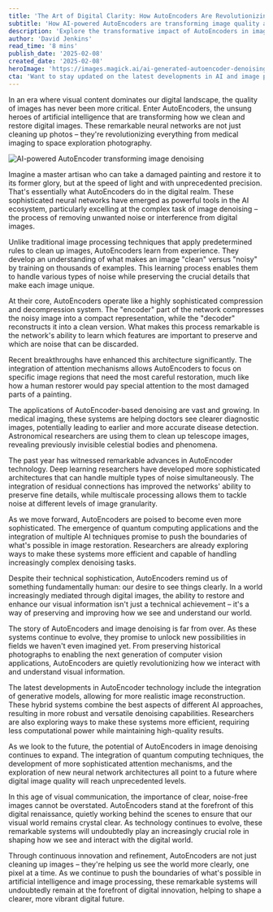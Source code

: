 ```yaml
---
title: 'The Art of Digital Clarity: How AutoEncoders Are Revolutionizing Image Denoising'
subtitle: 'How AI-powered AutoEncoders are transforming image quality and restoration'
description: 'Explore the transformative impact of AutoEncoders in image denoising, where AI-powered neural networks are redefining how we restore and enhance digital imagery. Discover the latest advancements and diverse applications, from medical imaging to space exploration.'
author: 'David Jenkins'
read_time: '8 mins'
publish_date: '2025-02-08'
created_date: '2025-02-08'
heroImage: 'https://images.magick.ai/ai-generated-autoencoder-denoising.jpg'
cta: 'Want to stay updated on the latest developments in AI and image processing? Follow us on LinkedIn for cutting-edge insights and updates on how AutoEncoders are shaping the future of digital imaging.'
---
```


In an era where visual content dominates our digital landscape, the quality of images has never been more critical. Enter AutoEncoders, the unsung heroes of artificial intelligence that are transforming how we clean and restore digital images. These remarkable neural networks are not just cleaning up photos – they're revolutionizing everything from medical imaging to space exploration photography.

![AI-powered AutoEncoder transforming image denoising](https://i.magick.ai/PIXE/1739081628683_magick_img.webp)

Imagine a master artisan who can take a damaged painting and restore it to its former glory, but at the speed of light and with unprecedented precision. That's essentially what AutoEncoders do in the digital realm. These sophisticated neural networks have emerged as powerful tools in the AI ecosystem, particularly excelling at the complex task of image denoising – the process of removing unwanted noise or interference from digital images.

Unlike traditional image processing techniques that apply predetermined rules to clean up images, AutoEncoders learn from experience. They develop an understanding of what makes an image "clean" versus "noisy" by training on thousands of examples. This learning process enables them to handle various types of noise while preserving the crucial details that make each image unique.

At their core, AutoEncoders operate like a highly sophisticated compression and decompression system. The "encoder" part of the network compresses the noisy image into a compact representation, while the "decoder" reconstructs it into a clean version. What makes this process remarkable is the network's ability to learn which features are important to preserve and which are noise that can be discarded.

Recent breakthroughs have enhanced this architecture significantly. The integration of attention mechanisms allows AutoEncoders to focus on specific image regions that need the most careful restoration, much like how a human restorer would pay special attention to the most damaged parts of a painting.

The applications of AutoEncoder-based denoising are vast and growing. In medical imaging, these systems are helping doctors see clearer diagnostic images, potentially leading to earlier and more accurate disease detection. Astronomical researchers are using them to clean up telescope images, revealing previously invisible celestial bodies and phenomena.

The past year has witnessed remarkable advances in AutoEncoder technology. Deep learning researchers have developed more sophisticated architectures that can handle multiple types of noise simultaneously. The integration of residual connections has improved the networks' ability to preserve fine details, while multiscale processing allows them to tackle noise at different levels of image granularity.

As we move forward, AutoEncoders are poised to become even more sophisticated. The emergence of quantum computing applications and the integration of multiple AI techniques promise to push the boundaries of what's possible in image restoration. Researchers are already exploring ways to make these systems more efficient and capable of handling increasingly complex denoising tasks.

Despite their technical sophistication, AutoEncoders remind us of something fundamentally human: our desire to see things clearly. In a world increasingly mediated through digital images, the ability to restore and enhance our visual information isn't just a technical achievement – it's a way of preserving and improving how we see and understand our world.

The story of AutoEncoders and image denoising is far from over. As these systems continue to evolve, they promise to unlock new possibilities in fields we haven't even imagined yet. From preserving historical photographs to enabling the next generation of computer vision applications, AutoEncoders are quietly revolutionizing how we interact with and understand visual information.

The latest developments in AutoEncoder technology include the integration of generative models, allowing for more realistic image reconstruction. These hybrid systems combine the best aspects of different AI approaches, resulting in more robust and versatile denoising capabilities. Researchers are also exploring ways to make these systems more efficient, requiring less computational power while maintaining high-quality results.

As we look to the future, the potential of AutoEncoders in image denoising continues to expand. The integration of quantum computing techniques, the development of more sophisticated attention mechanisms, and the exploration of new neural network architectures all point to a future where digital image quality will reach unprecedented levels.

In this age of visual communication, the importance of clear, noise-free images cannot be overstated. AutoEncoders stand at the forefront of this digital renaissance, quietly working behind the scenes to ensure that our visual world remains crystal clear. As technology continues to evolve, these remarkable systems will undoubtedly play an increasingly crucial role in shaping how we see and interact with the digital world.

Through continuous innovation and refinement, AutoEncoders are not just cleaning up images – they're helping us see the world more clearly, one pixel at a time. As we continue to push the boundaries of what's possible in artificial intelligence and image processing, these remarkable systems will undoubtedly remain at the forefront of digital innovation, helping to shape a clearer, more vibrant digital future.